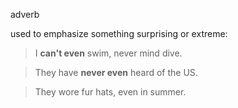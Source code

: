 adverb

used to emphasize something surprising or extreme: 

>I __can't even__ swim, never mind dive.

>They have __never even__ heard of the US.

>They wore fur hats, even in summer.